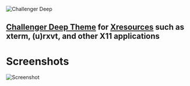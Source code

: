 ![Challenger Deep](https://challenger-deep-theme.github.io/images/logo.png)
## [Challenger Deep Theme](https://challenger-deep-theme.github.io/) for [Xresources](https://en.wikipedia.org/wiki/X_resources) such as xterm, (u)rxvt, and other X11 applications ##

# Screenshots #

![Screenshot](https://challenger-deep-theme.github.io/images/screenshots/term.png)
